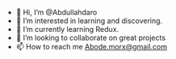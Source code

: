 - 👋 Hi, I’m @Abdullahdaro
- 👀 I’m interested in learning and discovering.
- 🌱 I’m currently learning Redux.
- 💞️ I’m looking to collaborate on great projects
- 📫 How to reach me Abode.morx@gmail.com

<!---
Abdullahdaro/Abdullahdaro is a ✨ special ✨ repository because its `README.md` (this file) appears on your GitHub profile.
You can click the Preview link to take a look at your changes.
--->
